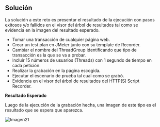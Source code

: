 ## Solución
  
La solución a este reto es presentar el resultado de la ejecución con pasos exitosos y/o fallidos en el visor del árbol de resultados tal como se evidencia en la imagen del resultado esperado.

- Tomar una transacción de cualquier página web.
- Crear un test plan en JMeter junto con su template de Recorder.
- Cambiar el nombre del ThreadGroup identificando que tipo de transacción es la que se va a probar. 
- Incluir 15 números de usuarios (Threads) con 1 segundo de tiempo en cada petición.
- Realizar la grabación en la página escogida.
- Ejecutar el escenario de prueba tal cual como se grabó.
- Evidencia en el visor del árbol de resultados del HTTP(S) Script Recorder.

**Resultado Esperado**

Luego de la ejecución de la grabación hecha, una imagen de este tipo es el resultado que se espera que aparezca.

![Imagen21](https://user-images.githubusercontent.com/22419786/154822063-55146442-0899-4e66-b3bc-6695821b8a02.png)
